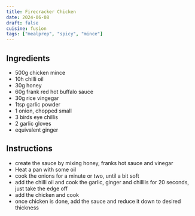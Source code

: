 ```yaml
---
title: Firecracker Chicken
date: 2024-06-08
draft: false
cuisine: fusion
tags: ["mealprep", "spicy", "mince"]
---
```


## Ingredients
- 500g chicken mince
- 10h chilli oil
- 30g honey
- 60g frank red hot buffalo sauce
- 30g rice vingegar
- 1tsp garlic powder
- 1 onion, chopped small
- 3 birds eye chillis
- 2 garlic gloves
- equivalent ginger

## Instructions
- create the sauce by mixing honey, franks hot sauce and vinegar
- Heat a pan with some oil
- cook the onions for a minute or two, until a bit soft
- add the chilli oil and cook the garlic, ginger and chilllis for 20 seconds, just take the edge off
- add the chicken and cook
- once chicken is done, add the sauce and reduce it down to desired thickness

